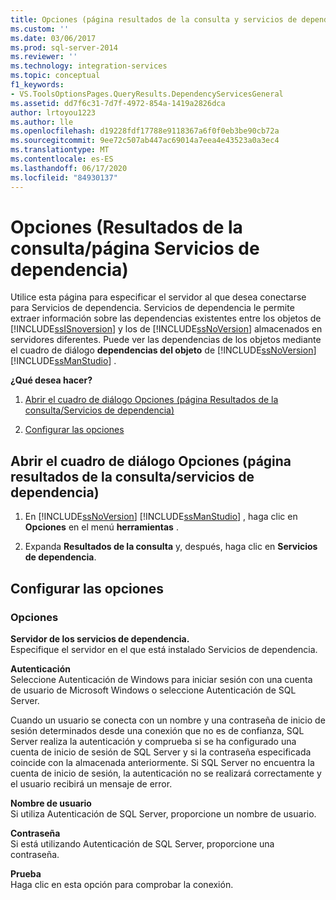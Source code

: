 ```yaml
---
title: Opciones (página resultados de la consulta y servicios de dependencia) | Microsoft Docs
ms.custom: ''
ms.date: 03/06/2017
ms.prod: sql-server-2014
ms.reviewer: ''
ms.technology: integration-services
ms.topic: conceptual
f1_keywords:
- VS.ToolsOptionsPages.QueryResults.DependencyServicesGeneral
ms.assetid: dd7f6c31-7d7f-4972-854a-1419a2826dca
author: lrtoyou1223
ms.author: lle
ms.openlocfilehash: d19228fdf17788e9118367a6f0f0eb3be90cb72a
ms.sourcegitcommit: 9ee72c507ab447ac69014a7eea4e43523a0a3ec4
ms.translationtype: MT
ms.contentlocale: es-ES
ms.lasthandoff: 06/17/2020
ms.locfileid: "84930137"
---
```

# <a name="options-query-results-and-dependency-services-page"></a>Opciones (Resultados de la consulta/página Servicios de dependencia)
  Utilice esta página para especificar el servidor al que desea conectarse para Servicios de dependencia. Servicios de dependencia le permite extraer información sobre las dependencias existentes entre los objetos de [!INCLUDE[ssISnoversion](../includes/ssisnoversion-md.md)] y los de [!INCLUDE[ssNoVersion](../includes/ssnoversion-md.md)] almacenados en servidores diferentes. Puede ver las dependencias de los objetos mediante el cuadro de diálogo **dependencias del objeto** de [!INCLUDE[ssNoVersion](../includes/ssnoversion-md.md)] [!INCLUDE[ssManStudio](../includes/ssmanstudio-md.md)] .  
  
 **¿Qué desea hacer?**  
  
1.  [Abrir el cuadro de diálogo Opciones (página Resultados de la consulta/Servicios de dependencia)](#open_dialog)  
  
2.  [Configurar las opciones](#options)  
  
##  <a name="open-the-options-query-resultsdependency-services-page-dialog-box"></a><a name="open_dialog"></a>Abrir el cuadro de diálogo Opciones (página resultados de la consulta/servicios de dependencia)  
  
1.  En [!INCLUDE[ssNoVersion](../includes/ssnoversion-md.md)] [!INCLUDE[ssManStudio](../includes/ssmanstudio-md.md)] , haga clic en **Opciones** en el menú **herramientas** .  
  
2.  Expanda **Resultados de la consulta** y, después, haga clic en **Servicios de dependencia**.  
  
##  <a name="configure-the-options"></a><a name="options"></a>Configurar las opciones  
  
### <a name="options"></a>Opciones  
 **Servidor de los servicios de dependencia.**  
 Especifique el servidor en el que está instalado Servicios de dependencia.  
  
 **Autenticación**  
 Seleccione Autenticación de Windows para iniciar sesión con una cuenta de usuario de Microsoft Windows o seleccione Autenticación de SQL Server.  
  
 Cuando un usuario se conecta con un nombre y una contraseña de inicio de sesión determinados desde una conexión que no es de confianza, SQL Server realiza la autenticación y comprueba si se ha configurado una cuenta de inicio de sesión de SQL Server y si la contraseña especificada coincide con la almacenada anteriormente. Si SQL Server no encuentra la cuenta de inicio de sesión, la autenticación no se realizará correctamente y el usuario recibirá un mensaje de error.  
  
 **Nombre de usuario**  
 Si utiliza Autenticación de SQL Server, proporcione un nombre de usuario.  
  
 **Contraseña**  
 Si está utilizando Autenticación de SQL Server, proporcione una contraseña.  
  
 **Prueba**  
 Haga clic en esta opción para comprobar la conexión.